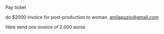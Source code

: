 Pay ticket

do $2000 invoice for post-production to woman.
amilapuzic@gmail.com

Here send one invoice of 2.000 euros
